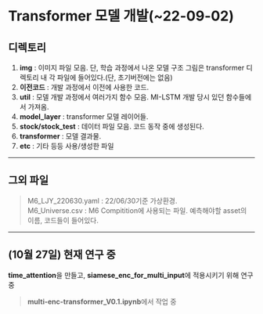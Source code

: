# Transformer 모델 개발(~22-09-02)  

## 디렉토리
1. **img** : 이미지 파일 모음. 단, 학습 과정에서 나온 모델 구조 그림은 transformer 디렉토리 내 각 파일에 들어있다.(단, 초기버전에는 없음)  
2. **이전코드** : 개발 과정에서 이전에 사용한 코드.  
3. **util** : 모델 개발 과정에서 여러가지 함수 모음. MI-LSTM 개발 당시 있던 함수들에서 가져옴.  
4. **model_layer** : transformer 모델 레이어들.  
5. **stock/stock_test** : 데이터 파일 모음. 코드 동작 중에 생성된다.  
6. **transformer** : 모델 결과물.  
7. **etc** : 기타 등등 사용/생성한 파일  

----------

## 그외 파일  
> M6_LJY_220630.yaml : 22/06/30기준 가상환경.  
> M6_Universe.csv : M6 Compitition에 사용되는 파일. 예측해야할 asset의 이름, 코드들이 들어있다.  

-----------

## (10월 27일) 현재 연구 중  
**time_attention**을 만들고, **siamese_enc_for_multi_input**에 적용시키기 위해 연구중  
> **multi-enc-transformer_V0.1.ipynb**에서 작업 중  
  
